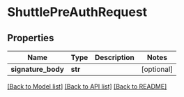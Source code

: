 # ShuttlePreAuthRequest

## Properties
Name | Type | Description | Notes
------------ | ------------- | ------------- | -------------
**signature_body** | **str** |  | [optional] 

[[Back to Model list]](../README.md#documentation-for-models) [[Back to API list]](../README.md#documentation-for-api-endpoints) [[Back to README]](../README.md)

